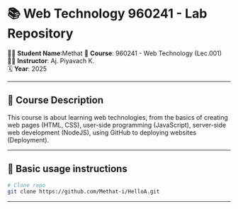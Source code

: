 






# 📚 Web Technology 960241 - Lab Repository

👨‍🎓 **Student Name**:Methat
📘 **Course**: 960241 - Web Technology (Lec.001)  
👨‍🏫 **Instructor**: Aj. Piyavach K.  
🗓️ **Year**: 2025  

---

## 📌 Course Description

This course is about learning web technologies, from the basics of creating web pages (HTML, CSS), user-side programming (JavaScript), server-side web development (NodeJS), using GitHub to deploying websites (Deployment).

---

## 🚀 Basic usage instructions

```bash
# Clone repo
git clone https://github.com/Methat-i/HelloA.git
```

---









